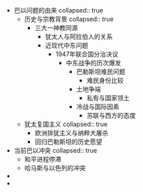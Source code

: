 - 巴以问题的由来
  collapsed:: true
	- 历史与宗教背景
	  collapsed:: true
		- 三大一神教同源
			- 犹太人与阿拉伯人的关系
			- 近现代中东问题
				- 1947年联合国分治决议
					- 中东战争的历次爆发
						- 巴勒斯坦难民问题
							- 难民身份比较
						- 土地争端
							- 私有与国家领土
						- 冷战与国际因素
							- 苏联与西方的态度
	- 犹太复国主义
	  collapsed:: true
		- 欧洲排犹主义与纳粹大屠杀
		- 回归巴勒斯坦的历史愿望
- 当前巴以冲突
  collapsed:: true
	- 和平进程停滞
	- 哈马斯与以色列的冲突
-
-